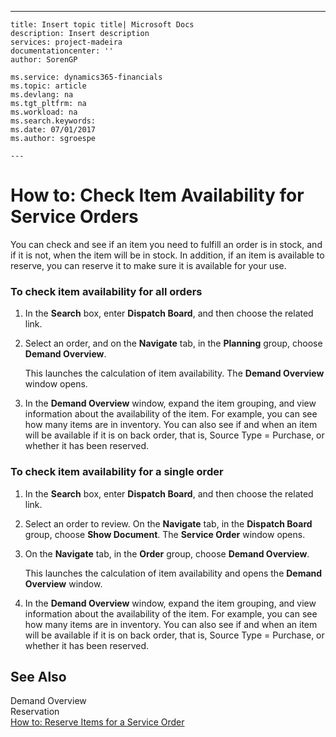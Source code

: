 ---
    title: Insert topic title| Microsoft Docs
    description: Insert description
    services: project-madeira
    documentationcenter: ''
    author: SorenGP

    ms.service: dynamics365-financials
    ms.topic: article
    ms.devlang: na
    ms.tgt_pltfrm: na
    ms.workload: na
    ms.search.keywords:
    ms.date: 07/01/2017
    ms.author: sgroespe

    ---
# How to: Check Item Availability for Service Orders
You can check and see if an item you need to fulfill an order is in stock, and if it is not, when the item will be in stock. In addition, if an item is available to reserve, you can reserve it to make sure it is available for your use.  
  
### To check item availability for all orders  
  
1.  In the **Search** box, enter **Dispatch Board**, and then choose the related link.  
  
2.  Select an order, and on the **Navigate** tab, in the **Planning** group, choose **Demand Overview**.  
  
     This launches the calculation of item availability. The **Demand Overview** window opens.  
  
3.  In the **Demand Overview** window, expand the item grouping, and view information about the availability of the item. For example, you can see how many items are in inventory. You can also see if and when an item will be available if it is on back order, that is, Source Type \= Purchase, or whether it has been reserved.  
  
### To check item availability for a single order  
  
1.  In the **Search** box, enter **Dispatch Board**, and then choose the related link.  
  
2.  Select an order to review. On the **Navigate** tab, in the **Dispatch Board** group, choose **Show Document**. The **Service Order** window opens.  
  
3.  On the **Navigate** tab, in the **Order** group, choose **Demand Overview**.  
  
     This launches the calculation of item availability and opens the **Demand Overview** window.  
  
4.  In the **Demand Overview** window, expand the item grouping, and view information about the availability of the item. For example, you can see how many items are in inventory. You can also see if and when an item will be available if it is on back order, that is, Source Type \= Purchase, or whether it has been reserved.  
  
## See Also  
 Demand Overview   
 Reservation   
 [How to: Reserve Items for a Service Order](../how-to-reserve-items-for-a-service-order.md)